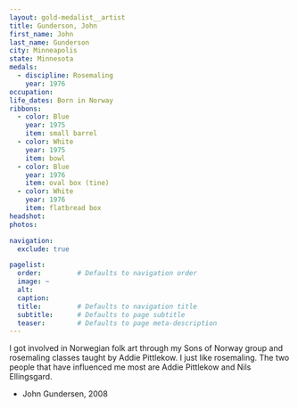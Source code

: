 ```yaml
---
layout: gold-medalist__artist
title: Gunderson, John
first_name: John
last_name: Gunderson
city: Minneapolis
state: Minnesota
medals: 
  - discipline: Rosemaling
    year: 1976
occupation:
life_dates: Born in Norway
ribbons:
  - color: Blue
    year: 1975
    item: small barrel
  - color: White
    year: 1975
    item: bowl
  - color: Blue
    year: 1976
    item: oval box (tine)
  - color: White
    year: 1976
    item: flatbread box
headshot:
photos:

navigation:
  exclude: true

pagelist:
  order:         # Defaults to navigation order  
  image: ~
  alt:
  caption:
  title:         # Defaults to navigation title
  subtitle:      # Defaults to page subtitle
  teaser:        # Defaults to page meta-description  
---
```

I got involved in Norwegian folk art through my Sons of Norway group and rosemaling classes taught by Addie Pittlekow.  I just like rosemaling.  The two people that have influenced me most are Addie Pittlekow and Nils Ellingsgard.

- John Gundersen, 2008

